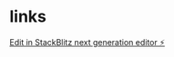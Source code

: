 # links

[Edit in StackBlitz next generation editor ⚡️](https://stackblitz.com/~/github.com/emrmob77/links)